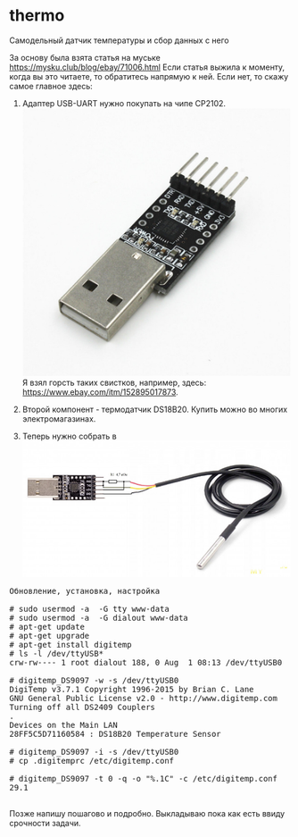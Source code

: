 # thermo
Самодельный датчик температуры и сбор данных с него

За основу была взята статья на муське https://mysku.club/blog/ebay/71006.html
Если статья выжила к моменту, когда вы это читаете, то обратитесь напрямую к ней.
Если нет, то скажу самое главное здесь:

1. Адаптер USB-UART нужно покупать на чипе CP2102.
![Выглядит адаптер так](/img/s-l1600.jpg)
Я взял горсть таких свистков, например, здесь: https://www.ebay.com/itm/152895017873.

2. Второй компонент - термодатчик DS18B20. Купить можно во многих электромагазинах.

3. Теперь нужно собрать в
![Распайка адаптера](/img/cc9b80.jpg)

<pre>
Обновление, установка, настройка

# sudo usermod -a  -G tty www-data
# sudo usermod -a  -G dialout www-data
# apt-get update
# apt-get upgrade
# apt-get install digitemp
# ls -l /dev/ttyUSB*
crw-rw---- 1 root dialout 188, 0 Aug  1 08:13 /dev/ttyUSB0

# digitemp_DS9097 -w -s /dev/ttyUSB0
DigiTemp v3.7.1 Copyright 1996-2015 by Brian C. Lane
GNU General Public License v2.0 - http://www.digitemp.com
Turning off all DS2409 Couplers
.
Devices on the Main LAN
28FF5C5D71160584 : DS18B20 Temperature Sensor

# digitemp_DS9097 -i -s /dev/ttyUSB0
# cp .digitemprc /etc/digitemp.conf

# digitemp_DS9097 -t 0 -q -o "%.1C" -c /etc/digitemp.conf
29.1
 </pre>
 
 Позже напишу пошагово и подробно. Выкладываю пока как есть ввиду срочности задачи.
